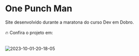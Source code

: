# One Punch Man 
Site desenvolvido durante a maratona do curso Dev em Dobro. </br></br>
🔥 Confira o projeto em:
</br></br></br>
![2023-10-01-20-18-05](https://github.com/JonaThFelix/OnePunchMan/assets/123984244/230fe84f-c55e-459c-8fe1-54454e74283e)
